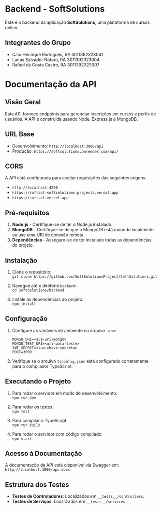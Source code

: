 # Backend - SoftSolutions

Este é o backend da aplicação **SoftSolutions**, uma plataforma de cursos online.

## Integrantes do Grupo

- Caio Henrique Rodrigues, RA 3011392323041
- Lucas Salvador Notaro, RA 3011392323004
- Rafael da Costa Castro, RA 3011392323007


# Documentação da API

## Visão Geral
Esta API fornece endpoints para gerenciar inscrições em cursos e perfis de usuários. A API é construída usando Node, Express.js e MongoDB.

## URL Base
- Desenvolvimento: `http://localhost:3000/api`
- Produção: `https://softsolutions.onrender.com/api/`

## CORS
A API está configurada para aceitar requisições das seguintes origens:
- `http://localhost:4200`
- `https://softsol-softsolutions-projects.vercel.app`
- `https://softsol.vercel.app`


## Pré-requisitos

1. **Node.js** - Certifique-se de ter o Node.js instalado.  
2. **MongoDB** - Certifique-se de que o MongoDB está rodando localmente ou use uma URI de conexão remota.  
3. **Dependências** - Assegure-se de ter instalado todas as dependências do projeto.

## Instalação

1. Clone o repositório:  
   ``` git clone https://github.com/SoftSolutionsProject/SoftSolutions.git   ```

2. Navegue até o diretório `backend`:  
   ``` cd SoftSolutions/backend   ```

3. Instale as dependências do projeto:  
   ``` npm install   ```

## Configuração

1. Configure as variáveis de ambiente no arquivo `.env`:

   ```
   MONGO_URI=<sua-uri-mongo>  
   MONGO_TEST_URI=<uri-para-teste>  
   JWT_SECRET=<sua-chave-secreta>  
   PORT=3000 
    ```

2. Verifique se o arquivo `tsconfig.json` está configurado corretamente para o compilador TypeScript.  

## Executando o Projeto

1. Para rodar o servidor em modo de desenvolvimento:  
   ``` npm run dev   ```

2. Para rodar os testes:  
   ``` npm test   ```

3. Para compilar o TypeScript:  
   ``` npm run build   ```

4. Para rodar o servidor com código compilado:  
   ``` npm start   ```

## Acesso à Documentação

A documentação da API está disponível via Swagger em:  
``` http://localhost:3000/api-docs   ```

## Estrutura dos Testes
- **Testes de Controladores**: Localizados em `__tests__/controllers`.  
- **Testes de Serviços**: Localizados em `__tests__/services`.  